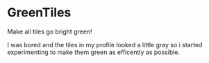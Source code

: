 # GreenTiles
Make all tiles go bright green!

I was bored and the tiles in my profile looked a little gray so i started experimenting to make them green as efficently as possible.
